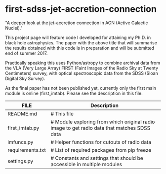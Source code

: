 # first-sdss-jet-accretion-connection
"A deeper look at the jet-accretion connection in AGN (Active Galactic
Nuclei)."

This project page will feature code I developed for attaining my Ph.D. in
black hole astrophysics. The paper with the above title that will
summarise the results obtained with this code is in preparation and
will be submitted end of summer 2017.

Practically speaking this uses Python/astropy to combine archival data from the VLA (Very Large Array) FIRST (Faint Images of the Radio Sky at Twenty Centimeters) survey, with optical spectroscopic data from the SDSS (Sloan Digital Sky Survey).

As the final paper has not been published yet, currently only the first main module is online (first_imtab). Please see the description in this file. 


|FILE | Description |
| --- | --- |
|README.md           | # This file|
|first_imtab.py       |# Module exploring from which original radio image to get radio data that matches SDSS data|
|imfuncs.py           |# Helper functions for cutouts of radio data|
|requirements.txt     |# List of required packages from pip freeze|
|settings.py          |# Constants and settings that should be accessible in multiple modules|
